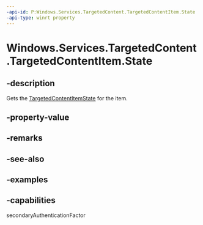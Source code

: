 ```yaml
---
-api-id: P:Windows.Services.TargetedContent.TargetedContentItem.State
-api-type: winrt property
---
```


<!-- Property syntax.
public TargetedContentItemState State { get; }
-->

# Windows.Services.TargetedContent.TargetedContentItem.State

## -description

Gets the [TargetedContentItemState](targetedcontentitemstate.md) for the item.

## -property-value

## -remarks

## -see-also

## -examples

## -capabilities

secondaryAuthenticationFactor
